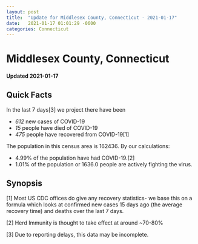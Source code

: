 ```yaml
---
layout: post
title:  "Update for Middlesex County, Connecticut - 2021-01-17"
date:   2021-01-17 01:01:29 -0600
categories: Connecticut
---
```


# Middlesex County, Connecticut
#### Updated 2021-01-17

## Quick Facts

In the last 7 days[3] we project there have been
- *612* new cases of COVID-19
- *15* people have died of COVID-19
- *475* people have recovered from COVID-19[1]

The population in this census area is 162436. By our calculations:
- 4.99% of the population have had COVID-19.[2]
- 1.01% of the population or 1636.0 people are actively fighting the virus.

## Synopsis




[1] Most US CDC offices do give any recovery statistics- we base this on a formula which looks at confirmed new cases
15 days ago (the average recovery time) and deaths over the last 7 days.

[2] Herd Immunity is thought to take effect at around ~70-80%

[3] Due to reporting delays, this data may be incomplete.
 
    
